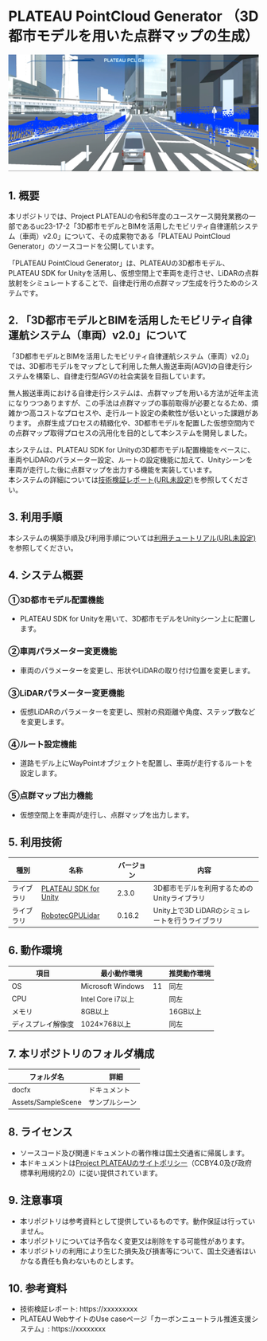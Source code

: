 # PLATEAU PointCloud Generator （3D都市モデルを用いた点群マップの生成） <!-- OSSの対象物の名称を記載ください。分かりやすさを重視し、できるだけ日本語で命名ください。英語名称の場合は日本語説明を（）書きで併記ください。 -->

![概要](./docfx/images/intro.png) <!-- OSSの対象物のスクリーンショット（画面表示がない場合にはイメージ画像）を貼り付けください -->

## 1. 概要 <!-- 本リポジトリでOSS化しているソフトウェア・ライブラリについて1文で説明を記載ください -->
本リポジトリでは、Project PLATEAUの令和5年度のユースケース開発業務の一部であるuc23-17-2「3D都市モデルとBIMを活用したモビリティ自律運航システム（車両）v2.0」について、その成果物である「PLATEAU PointCloud Generator」のソースコードを公開しています。

「PLATEAU PointCloud Generator」は、PLATEAUの3D都市モデル、PLATEAU SDK for Unityを活用し、仮想空間上で車両を走行させ、LiDARの点群放射をシミュレートすることで、自律走行用の点群マップ生成を行うためのシステムです。

## 2. 「3D都市モデルとBIMを活用したモビリティ自律運航システム（車両）v2.0」について <!-- 「」内にユースケース名称を記載ください。本文は以下のサンプルを参考に記載ください。URLはアクセンチュアにて設定しますので、サンプルそのままでOKです。 -->
「3D都市モデルとBIMを活用したモビリティ自律運航システム（車両）v2.0」では、3D都市モデルをマップとして利用した無人搬送車両(AGV)の自律走行システムを構築し、自律走行型AGVの社会実装を目指しています。  

無人搬送車両における自律走行システムは、点群マップを用いる方法が近年主流になりつつありますが、この手法は点群マップの事前取得が必要となるため、煩雑かつ高コストなプロセスや、走行ルート設定の柔軟性が低いといった課題があります。
点群生成プロセスの精緻化や、3D都市モデルを配置した仮想空間内での点群マップ取得プロセスの汎用化を目的として本システムを開発しました。  

本システムは、PLATEAU SDK for Unityの3D都市モデル配置機能をベースに、車両やLiDARのパラメーター設定、ルートの設定機能に加えて、Unityシーンを車両が走行した後に点群マップを出力する機能を実装しています。  
本システムの詳細については[技術検証レポート(URL未設定)](https://XXXXXXXXXX)を参照してください。

## 3. 利用手順 <!-- 下記の通り、GitHub Pagesへリンクを記載ください。URLはアクセンチュアにて設定しますので、サンプルそのままでOKです。 -->
本システムの構築手順及び利用手順については[利用チュートリアル(URL未設定)](https://xxxxxx)を参照してください。

## 4. システム概要 <!-- OSS化対象のシステムが有する機能を記載ください。 -->
### ①3D都市モデル配置機能
- PLATEAU SDK for Unityを用いて、3D都市モデルをUnityシーン上に配置します。

### ②車両パラメーター変更機能
- 車両のパラメーターを変更し、形状やLiDARの取り付け位置を変更します。

### ③LiDARパラメーター変更機能
- 仮想LiDARのパラメーターを変更し、照射の飛距離や角度、ステップ数などを変更します。

### ④ルート設定機能
- 道路モデル上にWayPointオブジェクトを配置し、車両が走行するルートを設定します。

### ⑤点群マップ出力機能
- 仮想空間上を車両が走行し、点群マップを出力します。


## 5. 利用技術

| 種別              | 名称   | バージョン | 内容 |
| ----------------- | --------|-------------|-----------------------------|
| ライブラリ       | [PLATEAU SDK for Unity](https://project-plateau.github.io/PLATEAU-SDK-for-Unity/) | 2.3.0 | 3D都市モデルを利用するためのUnityライブラリ |
| ライブラリ      | [RobotecGPULidar](https://github.com/RobotecAI/RobotecGPULidar) | 0.16.2 | Unity上で3D LiDARのシミュレートを行うライブラリ |


## 6. 動作環境 <!-- 動作環境についての仕様を記載ください。 -->
| 項目               | 最小動作環境                                                                                                                                                                                                                                                                                                                                    | 推奨動作環境                   | 
| ------------------ | ----------------------------------------------------------------------------------------------------------------------------------------------------------------------------------------------------------------------------------------------------------------------------------------------------------------------------------------------- | ------------------------------ | 
| OS                 | Microsoft Windows    　11                                                                                                                                                                                                                                                                                                                  |  同左 | 
| CPU                | Intel Core i7以上                                                                                                                                                                                                                                                                                                                               | 同左              | 
| メモリ             | 8GB以上                                                                                                                                                                                                                                                                                                                                         | 16GB以上                        | 
| ディスプレイ解像度 | 1024×768以上                                                                                                                                                                                                                                                                                                                                    |  同左                   | 

## 7. 本リポジトリのフォルダ構成 <!-- 本GitHub上のソースファイルの構成を記載ください。 -->
| フォルダ名 |　詳細 |
|-|-|
| docfx | ドキュメント |
| Assets/SampleScene | サンプルシーン |


## 8. ライセンス <!-- 変更せず、そのまま使うこと。 -->

- ソースコード及び関連ドキュメントの著作権は国土交通省に帰属します。
- 本ドキュメントは[Project PLATEAUのサイトポリシー](https://www.mlit.go.jp/plateau/site-policy/)（CCBY4.0及び政府標準利用規約2.0）に従い提供されています。

## 9. 注意事項 <!-- 変更せず、そのまま使うこと。 -->

- 本リポジトリは参考資料として提供しているものです。動作保証は行っていません。
- 本リポジトリについては予告なく変更又は削除をする可能性があります。
- 本リポジトリの利用により生じた損失及び損害等について、国土交通省はいかなる責任も負わないものとします。

## 10. 参考資料 <!-- 技術検証レポートのURLはアクセンチュアにて記載します。 -->
- 技術検証レポート: https://xxxxxxxxx
- PLATEAU WebサイトのUse caseページ「カーボンニュートラル推進支援システム」: https://xxxxxxxx
